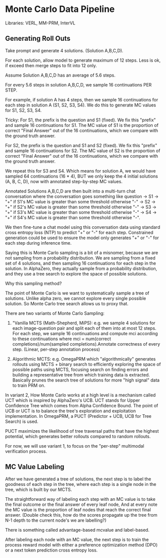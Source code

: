 # Monte Carlo Data Pipeline

Libraries: VERL, MM-PRM, InterVL

## Generating Roll Outs
Take prompt and generate 4 solutions. (Solution A,B,C,D).

For each solution, allow model to generate maximum of 12 steps. Less is ok, if exceed then merge steps to fit into 12 only.

Assume Solution A,B,C,D has an average of 5.6 steps. 

For every 5.6 steps in solution A,B,C,D, we sample 16 continuations PER STEP.

For example, if solution A has 4 steps, then we sample 16 continuations for each step in solution A (S1, S2, S3, S4). We do this to generate MC values for S1, S2, S3, S4.

Tricky: For S1, the prefix is the question and S1 (fixed). We fix this "prefix" and sample 16 continuations for S1. The MC value of S1 is the proportion of correct "Final Answer" out of the 16 continuations, which we compare with the ground truth answer.

For S2, the prefix is the question and S1 and S2 (fixed). We fix this "prefix" and sample 16 continuations for S2. The MC value of S2 is the proportion of correct "Final Answer" out of the 16 continuations, which we compare with the ground truth answer.

We repeat this for S3 and S4. Which means for solution A, we would have sampled 64 continuations (16 * 4), BUT we only keep the 4 initial solutions (A, B, C, D), now with annotated step-by-step MC values.

Annotated Solutions A,B,C,D are then built into a multi-turn chat conversation where the conversation goes something like question -> S1 -> "+" if S1's MC value is greater than some threshold otherwise "-" -> S2 -> "+" if S2's MC value is greater than some threshold otherwise "-" -> S3 -> "+" if S3's MC value is greater than some threshold otherwise "-" -> S4 -> "+" if S4's MC value is greater than some threshold otherwise "-".

We then fine-tune a chat model using this conversation data using standard cross entropy loss (NTP) to predict "+" or "-" for each step. Constrained generation could be used to ensure the model only generates "+" or "-" for each step during inference time.

Saying this is Monte Carlo sampling is a bit of a misnomer, because we are not sampling from a probability distribution. We are sampling from a fixed set of 4 solutions, and then sampling 16 continuations for each step in the solution. In AlphaZero, they actually sample from a probability distribution, and they use a tree search to explore the space of possible solutions.

Why this sampling method?

The point of Monte Carlo is we want to systematically sample a tree of solutions. Unlike alpha zero, we cannot explore every single possible solution. So Monte Carlo tree search allows us to proxy that.

There are two variants of Monte Carlo Sampling:

1. "Vanilla MCTS (Math-Shepherd, MiPS): e.g. we sample 4 solutions for each image-question pair and split each of them into at most 12 steps. For each step, we sample 16 continuations and compute mci according to these continuations where mci = num(correct completions)/num(sampled completions).Annotate correctness of every step. (Linear, per-step annotation process)

2. Algorithmic MCTS: e.g. OmegaPRM which "algorithmically" generates rollouts using MCTS + binary search to efficiently exploring the space of possible paths using MCTS, focusing search on finding errors and building a representative tree from which training data is extracted. Basically prunes the search tree of solutions for more "high signal" data to train PRM on.

In variant 2, How Monte Carlo works at a high level is a mechanism called UCT which is inspired by AlphaZero's UCB. UCT stands for Upper Confidence Tree which comes from Alpha Confidence Bound. The point of UCB or UCT is to balance the tree's exploration and exploitation implementation. In OmegaPRM, a PUCT (Predictor + UCB, UCB for Tree Search) is used.

PUCT maximizes the likelihood of tree traversal paths that have the highest potential, which generates better rollouts compared to random rollouts.

For now, we will use variant 1, to focus on the "per-step" multimodal verification process.

## MC Value Labeling
After we have generated a tree of solutions, the next step is to label the goodness of each step in the tree, where each step is a single node in the tree, which is built by our MCTS.

The straightforward way of labeling each step with an MC value is to take the final outcome or the final answer of every leaf node, And at every note the MC value is the proportion of leaf nodes that reach the correct final answer. (Double check this, how do the scores propagate up the tree from N-1 depth to the current node's we are labelling?)

There is something called advantage-based mcvalue and label-based.

After labeling each node with an MC value, the next step is to train the process reward model with either a preference optimization method (DPO) or a next token prediction cross entropy loss.


